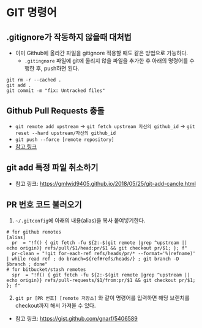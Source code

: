 # GIT 명령어

## .gitignore가 작동하지 않을때 대처법
- 이미 Github에 올라간 파일을 gitignore 적용할 때도 같은 방법으로 가능하다.
  - `.gitingnore` 파일에 git에 올리지 않을 파일을 추가한 후 아래의 명령어를 수행한 후, push하면 된다.

```
git rm -r --cached .
git add .
git commit -m "fix: Untracked files"
```

## Github Pull Requests 충돌
- `git remote add upstream` -> `git fetch upstream 자신의 github_id` -> `git reset --hard upstream/자신의 github_id`
- `git push --force [remote repository]`
- [참고 링크](https://planbs.tistory.com/entry/Git-Pull-request%EC%97%90%EC%84%9C-%EB%B0%9C%EC%83%9D%ED%95%98%EB%8A%94-%EC%B6%A9%EB%8F%8C-%ED%95%B4%EA%B2%B0%ED%95%98%EA%B8%B0)


## git add 특정 파일 취소하기
- 참고 링크: <https://gmlwjd9405.github.io/2018/05/25/git-add-cancle.html>


## PR 번호 코드 불러오기
1. `~/.gitconfig`에 아래의 내용(alias)을 복사 붙여넣기한다.

```
# for github remotes
[alias]
  pr  = "!f() { git fetch -fu ${2:-$(git remote |grep ^upstream || echo origin)} refs/pull/$1/head:pr/$1 && git checkout pr/$1; }; f"
  pr-clean = "!git for-each-ref refs/heads/pr/* --format='%(refname)' | while read ref ; do branch=${ref#refs/heads/} ; git branch -D $branch ; done"
# for bitbucket/stash remotes
  spr  = "!f() { git fetch -fu ${2:-$(git remote |grep ^upstream || echo origin)} refs/pull-requests/$1/from:pr/$1 && git checkout pr/$1; }; f"
```

2.  `git pr [PR 번호] [remote 저장소]` 와 같이 명령어를 입력하면 해당 브랜치를 checkout까지 해서 가져올 수 있다.

- 참고 링크: <https://gist.github.com/gnarf/5406589>
